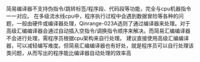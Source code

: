 简易编译器不支持伪指令/跳转标签/程序段、代码段等功能，完全与cpu机器指令一一对应。
在多级流水线cpu中，程序执行过程中会遇到数据冒险等各种的问题，一般由硬件或编译器处理，Qinrange-023A选则了通过编译器来处理。对于高级汇编编译器会通过自动插入空指令/调换指令顺序来解决。而简易汇编编译器不会进行处理，需程序员根据cpu架构来自行处理。
建议直接使用高级汇编编译器，可以减轻编写难度。但简易汇编编译器也有好处，就是程序员可以自行处理该类问题，从而写出的程序能比编译器自动处理的效率高